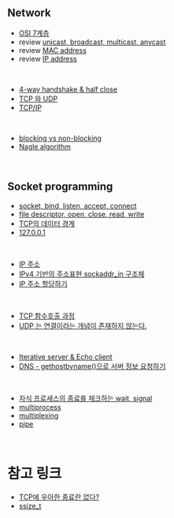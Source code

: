 ## Network

- [OSI 7계층](https://github.com/evelyn82ny/network/blob/master/theory/OSI-7-layer.md)
- review [unicast, broadcast, multicast, anycast](https://github.com/evelyn82ny/network/blob/master/theory/cast.md)
- review [MAC address](https://github.com/evelyn82ny/network/blob/master/theory/MAC-address.md)
- review [IP address](https://github.com/evelyn82ny/network/blob/master/theory/IP-address.md)
<br>

- [4-way handshake & half close](https://github.com/evelyn82ny/network/blob/master/theory/4-way-handshake.md)
- [TCP 와 UDP](https://github.com/evelyn82ny/network/blob/master/theory/TCP-VS-UDP.md)
- [TCP/IP](https://github.com/evelyn82ny/network/blob/master/theory/TCP-IP-protocol.md)
<br>

- [blocking vs non-blocking](https://github.com/evelyn82ny/network/blob/master/theory/blocking-vs-non-blocking.md)
- [Nagle algorithm](https://github.com/evelyn82ny/network/blob/master/theory/nagle-algorithm.md)
<br>

## Socket programming

- [socket, bind, listen, accept, connect](https://github.com/evelyn82ny/network/blob/master/theory/socket.md)
- [file descriptor, open, close, read, write](https://github.com/evelyn82ny/network/blob/master/theory/file-descriptor.md)
- [TCP의 데이터 경계](https://github.com/evelyn82ny/network/blob/master/theory/boundary-of-tcp-transmission-data.md)
- [127.0.0.1](https://github.com/evelyn82ny/network/blob/master/theory/loopback-address.md)
<br>

- [IP 주소](https://github.com/evelyn82ny/network/blob/master/theory/ip.md)
- [IPv4 기반의 주소표현 sockaddr_in 구조체](https://github.com/evelyn82ny/network/blob/master/theory/sockaddr.md)
- [IP 주소 할당하기](https://github.com/evelyn82ny/network/blob/master/theory/allocate-ip.md)
<br>

- [TCP 함수호출 과정](https://github.com/evelyn82ny/network/blob/master/theory/TCP-system-call.md)
- [UDP 는 연결이라는 개념이 존재하지 않는다.](https://github.com/evelyn82ny/network/blob/master/theory/UDP-system-call.md)
<br>

- [Iterative server & Echo client](https://github.com/evelyn82ny/network/blob/master/theory/iterative-server-and-echo-client.md)
- [DNS - gethostbyname()으로 서버 정보 요청하기](https://github.com/evelyn82ny/network/blob/master/theory/dns.md)
<br>

- [자식 프로세스의 종료를 체크하는 wait, signal](https://github.com/evelyn82ny/network/blob/master/theory/zombie-check.md)
- [multiprocess](https://github.com/evelyn82ny/network/blob/master/theory/multiprocess.md)
- [multiplexing](https://github.com/evelyn82ny/network/blob/master/theory/multiplexing.md)
- [pipe](https://github.com/evelyn82ny/network/blob/master/theory/pipe.md)
<br>

# 참고 링크

- [TCP에 우아한 종료란 없다?](https://sunyzero.tistory.com/269)
- [ssize_t](https://lacti.github.io/2011/01/08/different-between-size-t-ssize-t/)